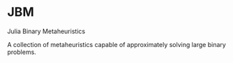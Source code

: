 # JBM
Julia Binary Metaheuristics

A collection of metaheuristics capable of approximately solving large binary problems. 
